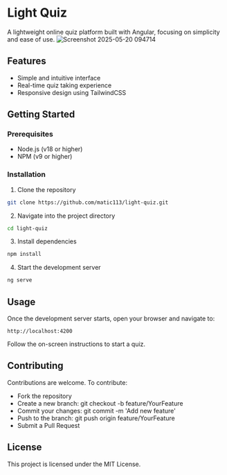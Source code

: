 # Light Quiz

A lightweight online quiz platform built with Angular, focusing on simplicity and ease of use.
![Screenshot 2025-05-20 094714](https://github.com/user-attachments/assets/0f3ef0c4-20d5-4d6e-9b87-c15d0acd53fc)

## Features

- Simple and intuitive interface
- Real-time quiz taking experience
- Responsive design using TailwindCSS

## Getting Started

### Prerequisites

- Node.js (v18 or higher)
- NPM (v9 or higher)

### Installation

1. Clone the repository
```sh
git clone https://github.com/matic113/light-quiz.git
```
2. Navigate into the project directory
```sh
cd light-quiz
```
3. Install dependencies
```sh
npm install
```
4. Start the development server
```sh
ng serve
```

## Usage

Once the development server starts, open your browser and navigate to:
```
http://localhost:4200
```
Follow the on-screen instructions to start a quiz.

## Contributing

Contributions are welcome. To contribute:
- Fork the repository
- Create a new branch: git checkout -b feature/YourFeature
- Commit your changes: git commit -m 'Add new feature'
- Push to the branch: git push origin feature/YourFeature
- Submit a Pull Request

## License

This project is licensed under the MIT License.
